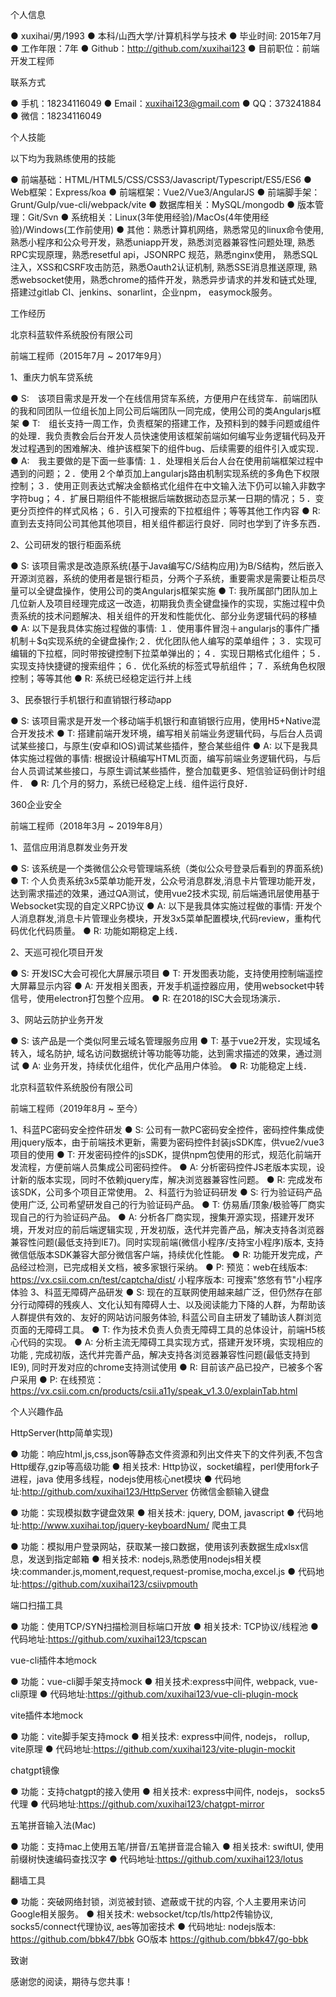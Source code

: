 个人信息

● xuxihai/男/1993
● 本科/山西大学/计算机科学与技术
● 毕业时间:  2015年7月
● 工作年限：7年
● Github：http://github.com/xuxihai123
● 目前职位：前端开发工程师

联系方式

● 手机：18234116049
● Email：xuxihai123@gmail.com
● QQ：373241884
● 微信：18234116049

个人技能

以下均为我熟练使用的技能

● 前端基础：HTML/HTML5/CSS/CSS3/Javascript/Typescript/ES5/ES6
● Web框架：Express/koa
● 前端框架：Vue2/Vue3/AngularJS
● 前端脚手架：Grunt/Gulp/vue-cli/webpack/vite
● 数据库相关：MySQL/mongodb
● 版本管理：Git/Svn
● 系统相关：Linux(3年使用经验)/MacOs(4年使用经验)/Windows(工作前使用)
● 其他：熟悉计算机网络，熟悉常见的linux命令使用, 熟悉小程序和公众号开发，熟悉uniapp开发，熟悉浏览器兼容性问题处理, 熟悉RPC实现原理，熟悉resetful api，JSONRPC  规范，熟悉nginx使用， 熟悉SQL注入，XSS和CSRF攻击防范，熟悉Oauth2认证机制, 熟悉SSE消息推送原理, 熟悉websocket使用，熟悉chrome的插件开发，熟悉异步请求的并发和链式处理, 搭建过gitlab CI、jenkins、sonarlint，企业npm， easymock服务。


工作经历

北京科蓝软件系统股份有限公司

前端工程师（2015年7月 ~ 2017年9月）

1、重庆力帆车贷系统

● S:　该项目需求是开发一个在线信用贷车系统，方便用户在线贷车．前端团队的我和同团队一位组长加上同公司后端团队一同完成，使用公司的类Angularjs框架
● T:　组长支持一周工作，负责框架的搭建工作，及预料到的棘手问题或组件的处理．我负责教会后台开发人员快速使用该框架前端如何编写业务逻辑代码及开发过程遇到的困难解决、维护该框架下的组件bug、后续需要的组件引入或实现．
● A:　我主要做的是下面一些事情: １．处理相关后台人台在使用前端框架过程中遇到的问题；２．使用２个单页加上angularjs路由机制实现系统的多角色下权限控制；３．使用正则表达式解决金额格式化组件在中文输入法下仍可以输入非数字字符bug；４．扩展日期组件不能根据后端数据动态显示某一日期的情况；５．变更分页控件的样式风格；６．引入可搜索的下拉框组件；等等其他工作内容
● R:  直到去支持同公司其他其他项目，相关组件都运行良好．同时也学到了许多东西．

2、公司研发的银行柜面系统

● S: 该项目需求是改造原系统(基于Java编写C/S结构应用)为B/S结构，然后嵌入开源浏览器，系统的使用者是银行柜员，分两个子系统，重要需求是需要让柜员尽量可以全键盘操作，使用公司的类Angularjs框架实施
● T: 我所属部门团队加上几位新人及项目经理完成这一改造，初期我负责全键盘操作的实现，实施过程中负责系统的技术问题解决、相关组件的开发和性能优化、部分业务逻辑代码的移植
● A:  以下是我具体实施过程做的事情: １．使用事件冒泡＋angularjs的事件广播机制＋$q实现系统的全键盘操作;２．优化团队他人编写的菜单组件；３．实现可编辑的下拉框，同时带按键控制下拉菜单弹出的；４．实现日期格式化组件；５．实现支持快捷键的搜索组件；６．优化系统的标签式导航组件；７．系统角色权限控制；等等其他
● R: 系统已经稳定运行并上线

3、民泰银行手机银行和直销银行移动app

● S: 该项目需求是开发一个移动端手机银行和直销银行应用，使用H5+Native混合开发技术
● T: 搭建前端开发环境，编写相关前端业务逻辑代码，与后台人员调试某些接口，与原生(安卓和IOS)调试某些插件，整合某些组件
● A: 以下是我具体实施过程做的事情:  根据设计稿编写HTML页面，编写前端业务逻辑代码，与后台人员调试某些接口，与原生调试某些插件，整合加载更多、短信验证码倒计时组件．
● R: 几个月的努力，系统已经稳定上线．组件运行良好．


360企业安全

前端工程师（2018年3月 ~ 2019年8月）

1、蓝信应用消息群发业务开发

● S: 该系统是一个类微信公众号管理端系统（类似公众号登录后看到的界面系统)
● T:  个人负责系统3x5菜单功能开发，公众号消息群发,消息卡片管理功能开发，达到需求描述的效果，通过QA测试，使用vue2技术实现, 前后端通讯层使用基于Websocket实现的自定义RPC协议
● A:  以下是我具体实施过程做的事情:  开发个人消息群发,消息卡片管理业务模块，开发3x5菜单配置模块,代码review，重构代码优化代码质量。
● R: 功能如期稳定上线．

2、天巡可视化项目开发

● S: 开发ISC大会可视化大屏展示项目
● T: 开发图表功能，支持使用控制端遥控大屏幕显示内容
● A: 开发相关图表，开发手机遥控器应用，使用websocket中转信号，使用electron打包整个应用。
● R: 在2018的ISC大会现场演示．

3、网站云防护业务开发

● S: 该产品是一个类似阿里云域名管理服务应用
● T: 基于vue2开发，实现域名转入，域名防护, 域名访问数据统计等功能等功能，达到需求描述的效果，通过测试
● A: 业务开发，持续优化组件，优化产品用户体验。
● R: 功能稳定上线．

北京科蓝软件系统股份有限公司

前端工程师（2019年8月 ~ 至今）

1、科蓝PC密码安全控件研发
● S: 公司有一款PC密码安全控件，密码控件集成使用jquery版本，由于前端技术更新，需要为密码控件封装jsSDK库，供vue2/vue3项目的使用
● T: 开发密码控件的jsSDK，提供npm包使用的形式，规范化前端开发流程，方便前端人员集成公司密码控件。
● A: 分析密码控件JS老版本实现，设计新的版本实现，同时不依赖jquery库，解决浏览器兼容性问题。
● R: 完成发布该SDK，公司多个项目正常使用。
2、科蓝行为验证码研发
● S:  行为验证码产品使用广泛, 公司希望研发自己的行为验证码产品。
● T:  仿易盾/顶象/极验等厂商实现自己的行为验证码产品。
● A: 分析各厂商实现，搜集开源实现，搭建开发环境，开发对应的前后端逻辑实现 , 开发初版，迭代并完善产品，解决支持各浏览器兼容性问题(最低支持到IE7)。同时实现前端(微信小程序/支持宝小程序)版本, 支持微信低版本SDK兼容大部分微信客户端，持续优化性能。
● R: 功能开发完成，产品经过检测，已完成相关文档，被多家银行采纳。
● P: 预览：web在线版本: https://vx.csii.com.cn/test/captcha/dist/ 小程序版本: 可搜索"悠悠有节"小程序体验
3、科蓝无障碍产品研发
● S: 现在的互联网使用越来越广泛，但仍然存在部分行动障碍的残疾人、文化认知有障碍人士、以及阅读能力下降的人群，为帮助该人群提供有效的、友好的网站访问服务体验, 科蓝公司自主研发了辅助该人群浏览页面的无障碍工具。
● T:  作为技术负责人负责无障碍工具的总体设计，前端H5核心代码的实现。
● A: 分析主流无障碍工具实现方式，搭建开发环境，实现相应的功能 , 完成初版，迭代并完善产品，解决支持各浏览器兼容性问题(最低支持到IE9), 同时开发对应的chrome支持测试使用
● R: 目前该产品已投产，已被多个客户采用
● P: 在线预览：https://vx.csii.com.cn/products/csii.a11y/speak_v1.3.0/explainTab.html


个人兴趣作品


HttpServer(http简单实现)

● 功能：响应html,js,css,json等静态文件资源和列出文件夹下的文件列表,不包含Http缓存,gzip等高级功能
● 相关技术: Http协议，socket编程，perl使用fork子进程，java 使用多线程，nodejs使用核心net模块
● 代码地址:http://github.com/xuxihai123/HttpServer
仿微信金额输入键盘

● 功能：实现模拟数字键盘效果
● 相关技术: jquery, DOM, javascript
● 代码地址:http://www.xuxihai.top/jquery-keyboardNum/
爬虫工具

● 功能：模拟用户登录网站，获取某一接口数据，使用该列表数据生成xlsx信息，发送到指定邮箱
● 相关技术: nodejs,熟悉使用nodejs相关模块:commander.js,moment,request,request-promise,mocha,excel.js
● 代码地址:https://github.com/xuxihai123/csiivpmouth

端口扫描工具

● 功能：使用TCP/SYN扫描检测目标端口开放
● 相关技术: TCP协议/线程池
● 代码地址:https://github.com/xuxihai123/tcpscan

vue-cli插件本地mock

● 功能：vue-cli脚手架支持mock
● 相关技术:express中间件, webpack, vue-cli原理
● 代码地址:https://github.com/xuxihai123/vue-cli-plugin-mock

vite插件本地mock

● 功能：vite脚手架支持mock
● 相关技术: express中间件, nodejs， rollup, vite原理
● 代码地址:https://github.com/xuxihai123/vite-plugin-mockit

chatgpt镜像

● 功能：支持chatgpt的接入使用
● 相关技术: express中间件, nodejs， socks5代理
● 代码地址:https://github.com/xuxihai123/chatgpt-mirror

五笔拼音输入法(Mac)

● 功能：支持mac上使用五笔/拼音/五笔拼音混合输入
● 相关技术: swiftUI, 使用前缀树快速编码查找汉字
● 代码地址:https://github.com/xuxihai123/lotus

翻墙工具

● 功能：突破网络封锁，浏览被封锁、遮蔽或干扰的内容, 个人主要用来访问Google相关服务。
● 相关技术: websocket/tcp/tls/http2传输协议, socks5/connect代理协议,  aes等加密技术
● 代码地址: nodejs版本: https://github.com/bbk47/bbk GO版本 https://github.com/bbk47/go-bbk 


致谢

感谢您的阅读，期待与您共事！
